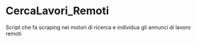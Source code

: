 # CercaLavori_Remoti
Script che fa scraping nei motori di ricerca e individua gli annunci di lavoro remoti
